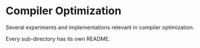 # Compiler Optimization

Several experiments and implementations relevant in compiler optimization.

Every sub-directory has its own README.
